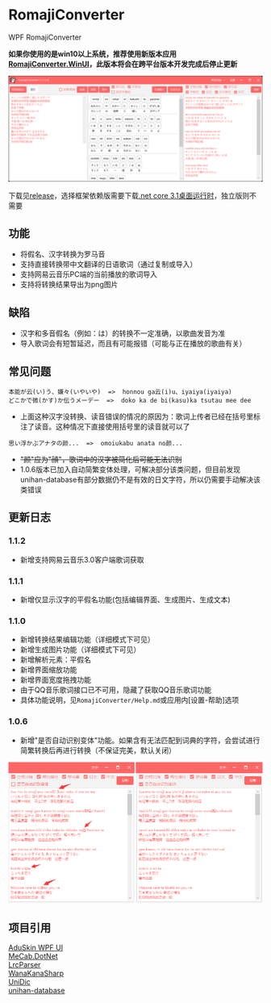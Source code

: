 # RomajiConverter
WPF RomajiConverter

**如果你使用的是win10以上系统，推荐使用新版本应用[RomajiConverter.WinUI](https://github.com/xyh20180101/RomajiConverter.WinUI)，此版本将会在跨平台版本开发完成后停止更新**

![](https://raw.githubusercontent.com/xyh20180101/RomajiConverter/main/1.png)

下载见[release](https://github.com/xyh20180101/RomajiConverter/releases)，选择框架依赖版需要下载[.net core 3.1桌面运行时](https://dotnet.microsoft.com/zh-cn/download/dotnet/3.1)，独立版则不需要

## 功能
- 将假名、汉字转换为罗马音
- 支持直接转换带中文翻译的日语歌词（通过复制或导入）
- 支持网易云音乐PC端的当前播放的歌词导入
- 支持将转换结果导出为png图片

## 缺陷
- 汉字和多音假名（例如：は）的转换不一定准确，以歌曲发音为准
- 导入歌词会有短暂延迟，而且有可能报错（可能与正在播放的歌曲有关）

## 常见问题
```
本能が云(い)う、嫌々(いやいや)  =>  honnou ga云(i)u、iyaiya(iyaiya)
どこかで微(かす)か伝うメーデー  =>  doko ka de bi(kasu)ka tsutau mee dee
```
- 上面这种汉字没转换、读音错误的情况的原因为：歌词上传者已经在括号里标注了读音。这种情况下直接使用括号里的读音就可以了
```
思い浮かぶアナタの颜...  =>  omoiukabu anata no颜...
```
- ~~"颜"应为"顔"，歌词中的汉字被简化后可能无法识别~~
- 1.0.6版本已加入自动简繁变体处理，可解决部分该类问题，但目前发现unihan-database有部分数据仍不是有效的日文字符，所以仍需要手动解决该类错误

## 更新日志

### 1.1.2
- 新增支持网易云音乐3.0客户端歌词获取

### 1.1.1
- 新增仅显示汉字的平假名功能(包括编辑界面、生成图片、生成文本)

### 1.1.0
- 新增转换结果编辑功能（详细模式下可见）
- 新增生成图片功能（详细模式下可见）
- 新增解析元素：平假名
- 新增界面缩放功能
- 新增界面宽度拖拽功能
- 由于QQ音乐歌词接口已不可用，隐藏了获取QQ音乐歌词功能
- 具体功能说明，见``RomajiConverter/Help.md``或应用内[设置-帮助]选项

### 1.0.6
- 新增"是否自动识别变体"功能。如果含有无法匹配到词典的字符，会尝试进行简繁转换后再进行转换（不保证完美，默认关闭）

![](https://raw.githubusercontent.com/xyh20180101/RomajiConverter/main/2.png)

## 项目引用
[AduSkin WPF UI](https://github.com/aduskin/AduSkin)  
[MeCab.DotNet](https://github.com/kekyo/MeCab.DotNet)  
[LrcParser](https://github.com/OpportunityLiu/LrcParser)  
[WanaKanaSharp](https://github.com/caguiclajmg/WanaKanaSharp)  
[UniDic](https://unidic.ninjal.ac.jp/)  
[unihan-database](https://github.com/unicode-org/unihan-database)